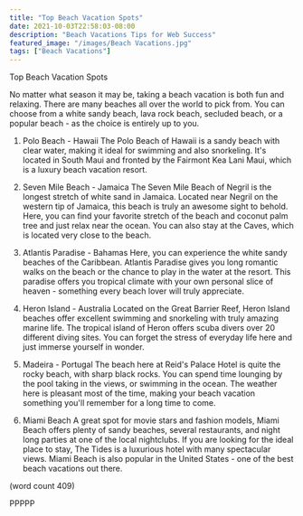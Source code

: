 ```yaml
---
title: "Top Beach Vacation Spots"
date: 2021-10-03T22:58:03-08:00
description: "Beach Vacations Tips for Web Success"
featured_image: "/images/Beach Vacations.jpg"
tags: ["Beach Vacations"]
---
```


Top Beach Vacation Spots

No matter what season it may be, taking a beach
vacation is both fun and relaxing.  There are many
beaches all over the world to pick from.  You can 
choose from a white sandy beach, lava rock beach,
secluded beach, or a popular beach - as the choice
is entirely up to you.

1.  Polo Beach - Hawaii
The Polo Beach of Hawaii is a sandy beach with
clear water, making it ideal for swimming and also
snorkeling.  It's located in South Maui and fronted
by the Fairmont Kea Lani Maui, which is a luxury
beach vacation resort.

2.  Seven Mile Beach - Jamaica
The Seven Mile Beach of Negril is the longest stretch
of white sand in Jamaica.  Located near Negril on
the western tip of Jamaica, this beach is truly an
awesome sight to behold.  Here, you can find your 
favorite stretch of the beach and coconut palm 
tree and just relax near the ocean.  You can also
stay at the Caves, which is located very close to
the beach.

3.  Atlantis Paradise - Bahamas
Here, you can experience the white sandy beaches of
the Caribbean.  Atlantis Paradise gives you long
romantic walks on the beach or the chance to play
in the water at the resort.  This paradise offers
you tropical climate with your own personal slice
of heaven - something every beach lover will truly
appreciate.

4.  Heron Island - Australia
Located on the Great Barrier Reef, Heron Island 
beaches offer excellent swimming and snorkeling
with truly amazing marine life.  The tropical
island of Heron offers scuba divers over 20 
different diving sites.  You can forget the stress
of everyday life here and just immerse yourself in
wonder.  

5.  Madeira - Portugal
The beach here at Reid's Palace Hotel is quite the
rocky beach, with sharp black rocks.  You can spend
time lounging by the pool taking in the views, or
swimming in the ocean.  The weather here is 
pleasant most of the time, making your beach vacation
something you'll remember for a long time to come.

6.  Miami Beach
A great spot for movie stars and fashion models,
Miami Beach offers plenty of sandy beaches, several
restaurants, and night long parties at one of the
local nightclubs.  If you are looking for the
ideal place to stay, The Tides is a luxurious 
hotel with many spectacular views.  Miami Beach 
is also popular in the United States - one of the
best beach vacations out there.

(word count 409)

PPPPP



